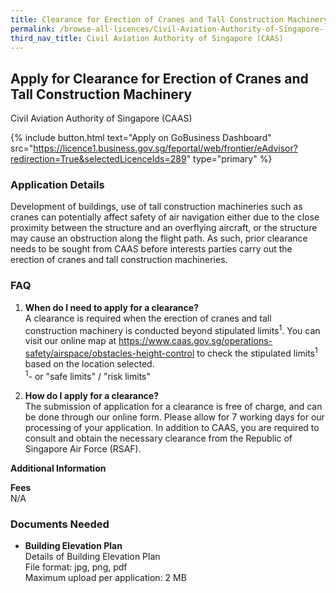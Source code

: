 ```yaml
---
title: Clearance for Erection of Cranes and Tall Construction Machinery
permalink: /browse-all-licences/Civil-Aviation-Authority-of-Singapore-(CAAS)/Clearance-for-Erection-of-Cranes-and-Tall-Construction-Machinery
third_nav_title: Civil Aviation Authority of Singapore (CAAS)
---
```


## Apply for Clearance for Erection of Cranes and Tall Construction Machinery

Civil Aviation Authority of Singapore (CAAS)

{% include button.html text="Apply on GoBusiness Dashboard" src="https://licence1.business.gov.sg/feportal/web/frontier/eAdvisor?redirection=True&selectedLicenceIds=289" type="primary" %}

### Application Details

<p>Development of buildings, use of tall construction machineries such as cranes can potentially affect safety of air navigation either due to the close proximity between the structure and an overflying aircraft, or the structure may cause an obstruction along the flight path. As such, prior clearance needs to be sought from CAAS before interests parties carry out the erection of cranes and tall construction machineries.</p>
 <h3>FAQ</h3>
 <ol>
 <li><strong>When do I need to apply for a clearance?</strong><br />A clearance is required when the erection of cranes and tall construction machinery is conducted beyond stipulated limits<sup>1</sup>. You can visit our online map at <a href="https://www.caas.gov.sg/operations-safety/airspace/obstacles-height-control" target="_blank" rel="noopener">https://www.caas.gov.sg/operations-safety/airspace/obstacles-height-control</a> to check the stipulated limits<sup>1 </sup>based on the location selected.<br /><sup>1</sup>- or "safe limits" / "risk limits"<br /></li>
 <li>
 <p><strong>How do I apply for a clearance?</strong><br />The submission of application for a clearance is free of charge, and can be done through our online form. Please allow for 7 working days for our processing of your application. In addition to CAAS, you are required to consult and obtain the necessary clearance from the Republic of Singapore Air Force (RSAF).</p>
 </li>
 </ol>

**Additional Information**

<p><strong>Fees</strong><br />
 N/A</p>

### Documents Needed

<ul>
 <li><strong>Building Elevation Plan</strong><br>Details of Building Elevation Plan<br>
File format: jpg, png, pdf<br>
Maximum upload per application: 2 MB</li>
 </ul>

